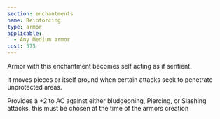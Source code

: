 ```yaml
---
section: enchantments
name: Reinforcing
type: armor
applicable:
  - Any Medium armor
cost: 575
---
```

Armor with this enchantment becomes self acting as if sentient.

It moves pieces or itself around when certain attacks seek to penetrate unprotected areas.

Provides a +2 to AC against either bludgeoning, Piercing, or Slashing attacks, this must be chosen at the time of the armors creation